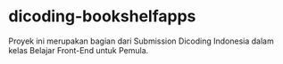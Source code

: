 # dicoding-bookshelfapps
Proyek ini merupakan bagian dari Submission Dicoding Indonesia dalam kelas Belajar Front-End untuk Pemula.
